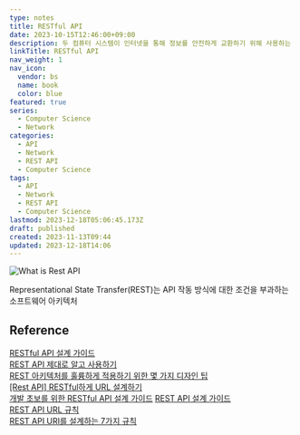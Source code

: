 ```yaml
---
type: notes
title: RESTful API
date: 2023-10-15T12:46:00+09:00
description: 두 컴퓨터 시스템이 인터넷을 통해 정보를 안전하게 교환하기 위해 사용하는 인터페이스
linkTitle: RESTful API
nav_weight: 1
nav_icon:
  vendor: bs
  name: book
  color: blue
featured: true
series:
  - Computer Science
  - Network
categories:
  - API
  - Network
  - REST API
  - Computer Science
tags:
  - API
  - Network
  - REST API
  - Computer Science
lastmod: 2023-12-18T05:06:45.173Z
draft: published
created: 2023-11-13T09:44
updated: 2023-12-18T14:06
---
```


![What is Rest API](/computer-science/what-is-rest-api.png#center "https://mannhowie.com/rest-api")

Representational State Transfer(REST)는 API 작동 방식에 대한 조건을 부과하는 소프트웨어 아키텍처

## Reference

[RESTful API 설계 가이드](https://sanghaklee.tistory.com/57)  
[REST API 제대로 알고 사용하기](https://meetup.nhncloud.com/posts/92)  
[REST 아키텍처를 훌륭하게 적용하기 위한 몇 가지 디자인 팁](https://spoqa.github.io/2012/02/27/rest-introduction.html)  
[[Rest API] RESTful하게 URL 설계하기](https://velog.io/@yoojkim/Rest-API-RESTful%ED%95%98%EA%B2%8C-URL-%EC%84%A4%EA%B3%84%ED%95%98%EA%B8%B0)  
[개발 초보를 위한 RESTful API 설계 가이드](https://velog.io/@couchcoding/%EA%B0%9C%EB%B0%9C-%EC%B4%88%EB%B3%B4%EB%A5%BC-%EC%9C%84%ED%95%9C-RESTful-API-%EC%84%A4%EA%B3%84-%EA%B0%80%EC%9D%B4%EB%93%9C)
[REST API 설계 가이드](https://sharplee7.tistory.com/49)  
[REST API URL 규칙](https://dev-cool.tistory.com/32)  
[REST API URI를 설계하는 7가지 규칙](https://dkrnfls.tistory.com/218)
